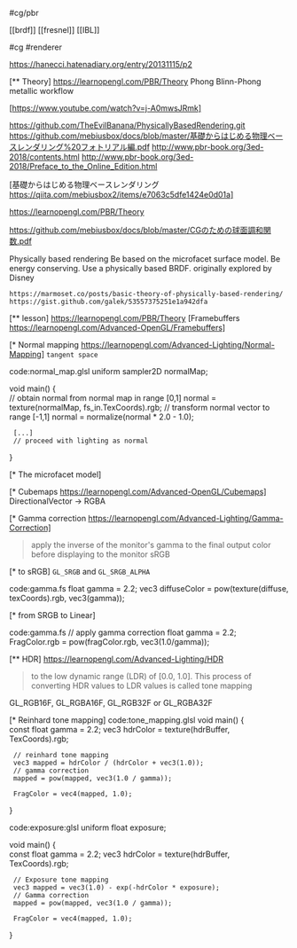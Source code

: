 #cg/pbr

[[brdf]]
[[fresnel]]
[[IBL]]
	
#cg
#renderer

https://hanecci.hatenadiary.org/entry/20131115/p2

[**  Theory]
https://learnopengl.com/PBR/Theory
	Phong
	Blinn-Phong
	metallic workflow

[https://www.youtube.com/watch?v=j-A0mwsJRmk]


https://github.com/TheEvilBanana/PhysicallyBasedRendering.git
https://github.com/mebiusbox/docs/blob/master/基礎からはじめる物理ベースレンダリング%20フォトリアル編.pdf
http://www.pbr-book.org/3ed-2018/contents.html
http://www.pbr-book.org/3ed-2018/Preface_to_the_Online_Edition.html

[基礎からはじめる物理ベースレンダリング https://qiita.com/mebiusbox2/items/e7063c5dfe1424e0d01a]

https://learnopengl.com/PBR/Theory

https://github.com/mebiusbox/docs/blob/master/CGのための球面調和関数.pdf

Physically based rendering
	Be based on the microfacet surface model.
	Be energy conserving.
	Use a physically based BRDF.
	originally explored by Disney

	https://marmoset.co/posts/basic-theory-of-physically-based-rendering/
	https://gist.github.com/galek/53557375251e1a942dfa

[** lesson]
	https://learnopengl.com/PBR/Theory
	[Framebuffers https://learnopengl.com/Advanced-OpenGL/Framebuffers]

[* Normal mapping https://learnopengl.com/Advanced-Lighting/Normal-Mapping]
`tangent space`

code:normal_map.glsl
 uniform sampler2D normalMap;  
 
 void main()
 {           
     // obtain normal from normal map in range [0,1]
     normal = texture(normalMap, fs_in.TexCoords).rgb;
     // transform normal vector to range [-1,1]
     normal = normalize(normal * 2.0 - 1.0);   
   
     [...]
     // proceed with lighting as normal
 }  

[* The microfacet model]


[* Cubemaps https://learnopengl.com/Advanced-OpenGL/Cubemaps] 
DirectionalVector -> RGBA

[* Gamma correction https://learnopengl.com/Advanced-Lighting/Gamma-Correction]
>apply the inverse of the monitor's gamma to the final output color before displaying to the monitor
sRGB 

[* to sRGB]
`GL_SRGB` and `GL_SRGB_ALPHA`

code:gamma.fs
 float gamma = 2.2;
 vec3 diffuseColor = pow(texture(diffuse, texCoords).rgb, vec3(gamma)); 

[* from SRGB to Linear]

code:gamma.fs
  // apply gamma correction
  float gamma = 2.2;
  FragColor.rgb = pow(fragColor.rgb, vec3(1.0/gamma));

[** HDR]
	https://learnopengl.com/Advanced-Lighting/HDR
> to the low dynamic range (LDR) of [0.0, 1.0]. This process of converting HDR values to LDR values is called tone mapping

GL_RGB16F, GL_RGBA16F, GL_RGB32F or GL_RGBA32F

[* Reinhard tone mapping]
code:tone_mapping.glsl
 void main()
 {             
     const float gamma = 2.2;
     vec3 hdrColor = texture(hdrBuffer, TexCoords).rgb;
   
     // reinhard tone mapping
     vec3 mapped = hdrColor / (hdrColor + vec3(1.0));
     // gamma correction 
     mapped = pow(mapped, vec3(1.0 / gamma));
   
     FragColor = vec4(mapped, 1.0);
 }    

code:exposure:glsl
 uniform float exposure;
 
 void main()
 {             
     const float gamma = 2.2;
     vec3 hdrColor = texture(hdrBuffer, TexCoords).rgb;
   
     // Exposure tone mapping
     vec3 mapped = vec3(1.0) - exp(-hdrColor * exposure);
     // Gamma correction 
     mapped = pow(mapped, vec3(1.0 / gamma));
   
     FragColor = vec4(mapped, 1.0);
 }  
